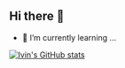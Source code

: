## Hi there 👋

<!--

Here are some ideas to get you started:

- 🔭 I’m currently working on ...
- 🌱 I’m currently learning ...
- 👯 I’m looking to collaborate on ...
- 🤔 I’m looking for help with ...
- 💬 Ask me about ...
- 📫 How to reach me: ...
- 😄 Pronouns: ...
- ⚡ Fun fact: ...

**Hanno-stud/Hanno-stud** is a ✨ _special_ ✨ repository because its `README.md` (this file) appears on your GitHub profile.
-->
- 🌱 I’m currently learning ...

[![Ivin's GitHub stats](https://github-readme-stats.vercel.app/api?username=Hanno-stud&theme=calm_pink&show_icons=true)](https://github.com/anuraghazra/github-readme-stats)
<!--[![Anurag's GitHub stats](https://github-readme-stats.vercel.app/api?username=anuraghazra&hide=contribs,prs)](https://github.com/anuraghazra/github-readme-stats)
Resource: https://github.com/anuraghazra/github-readme-stats/blob/master/readme.md#hiding-individual-stats
-->
